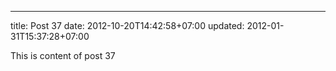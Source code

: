 ---
title: Post 37
date: 2012-10-20T14:42:58+07:00
updated: 2012-01-31T15:37:28+07:00

This is content of post 37